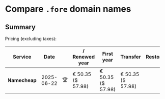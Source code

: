 # Compare `.fore` domain names

## Summary

Pricing (excluding taxes):

| Service | Date |  | / Renewed year | First year | Transfer | Restoration |
|--|--|--|--|--|--|--|
| **Namecheap** | 2025-06-22 | 🏆 | € 50.35<br>($ 57.98) | € 50.35<br>($ 57.98) | € 50.35<br>($ 57.98) |  |
